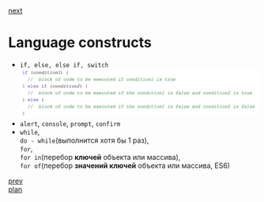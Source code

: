 <a href="03.md">next</a>

<h1>Language constructs</h1>

<ul>
<li>
<code>if, else, else if, switch</code>
<br/>
<img src="./media/07-1.png">
</li>
<li>
<code>alert</code>, <code>console</code>, <code>prompt</code>, <code>confirm</code>
</li>
<li>
<code>while</code>,
<br/>
<code>do - while</code>(выполнится хотя бы 1 раз),
<br/>
<code>for</code>,
<br/>
<code>for in</code>(перебор <strong>ключей</strong> объекта или массива),
<br/>
<code>for of</code>(перебор <strong>значений ключей</strong> объекта или массива, ES6)
</li>
</ul>

<a href="01.md">prev</a>
<br/>
<a href="00.md">plan</a>
